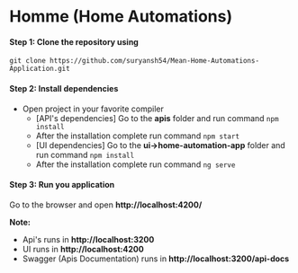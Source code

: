 # Homme (Home Automations)

#### Step 1: Clone the repository using
`git clone https://github.com/suryansh54/Mean-Home-Automations-Application.git`

#### Step 2: Install dependencies
- Open project in your favorite compiler
  - [API's dependencies] Go to the **apis** folder and run command
  `npm install`
  - After the installation complete run command 
  `npm start`
  - [UI dependencies] Go to the **ui->home-automation-app** folder and run command
  `npm install`
  - After the installation complete run command 
  `ng serve`
  
#### Step 3: Run you application
Go to the browser and open **http://localhost:4200/**

**Note:**
- Api's runs in **http://localhost:3200**
- UI runs in **http://localhost:4200**
- Swagger (Apis Documentation) runs in **http://localhost:3200/api-docs**
